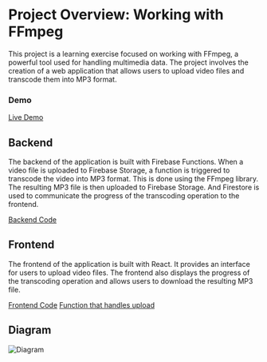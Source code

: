 # Project Overview: Working with FFmpeg

This project is a learning exercise focused on working with FFmpeg, a powerful tool used for handling multimedia data. The project involves the creation of a web application that allows users to upload video files and transcode them into MP3 format.

### Demo
[Live Demo](https://mp4-to-mp3-3b274.web.app/)

## Backend

The backend of the application is built with Firebase Functions. When a video file is uploaded to Firebase Storage, a function is triggered to transcode the video into MP3 format. This is done using the FFmpeg library. The resulting MP3 file is then uploaded to Firebase Storage. And Firestore is used to communicate the progress of the transcoding operation to the frontend.

[Backend Code](firebase/functions/index.js)

## Frontend

The frontend of the application is built with React. It provides an interface for users to upload video files. The frontend also displays the progress of the transcoding operation and allows users to download the resulting MP3 file.

[Frontend Code](client/src/App.jsx)
[Function that handles upload](client/src/upload.js)

## Diagram

![Diagram](https://firebasestorage.googleapis.com/v0/b/mp4-to-mp3-3b274.appspot.com/o/Screenshot%202023-09-21%20at%202.43.26.png?alt=media&token=7f6c1b16-98ce-49a1-8957-f0fa8852d9a6)